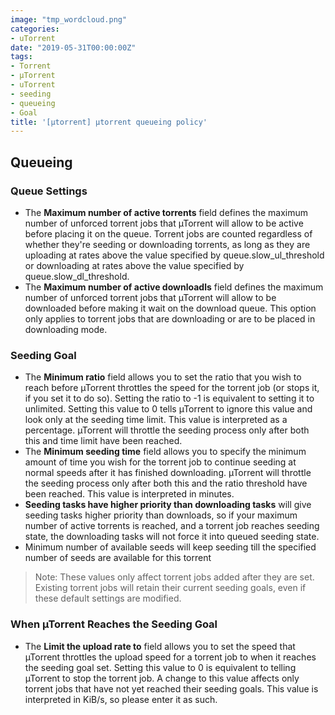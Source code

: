 ```yaml
---
image: "tmp_wordcloud.png"
categories:
- uTorrent
date: "2019-05-31T00:00:00Z"
tags:
- Torrent
- µTorrent
- uTorrent
- seeding
- queueing
- Goal
title: '[µtorrent] µtorrent queueing policy'
---
```


## Queueing

### Queue Settings

* The **Maximum number of active torrents** field defines the maximum number of unforced torrent jobs that µTorrent will allow to be active before placing it on the queue. Torrent jobs are counted regardless of whether they're seeding or downloading torrents, as long as they are uploading at rates above the value specified by queue.slow_ul_threshold or downloading at rates above the value specified by queue.slow_dl_threshold.
* The **Maximum number of active downloadls** field defines the maximum number of unforced torrent jobs that µTorrent will allow to be downloaded before making it wait on the download queue. This option only applies to torrent jobs that are downloading or are to be placed in downloading mode.

### Seeding Goal

* The **Minimum ratio** field allows you to set the ratio that you wish to reach before µTorrent throttles the speed for the torrent job (or stops it, if you set it to do so). Setting the ratio to -1 is equivalent to setting it to unlimited. Setting this value to 0 tells µTorrent to ignore this value and look only at the seeding time limit. This value is interpreted as a percentage. µTorrent will throttle the seeding process only after both this and time limit have been reached.
* The **Minimum seeding time** field allows you to specify the minimum amount of time you wish for the torrent job to continue seeding at normal speeds after it has finished downloading. µTorrent will throttle the seeding process only after both this and the ratio threshold have been reached. This value is interpreted in minutes.
* **Seeding tasks have higher priority than downloading tasks** will give seeding tasks higher priority than downloads, so if your maximum number of active torrents is reached, and a torrent job reaches seeding state, the downloading tasks will not force it into queued seeding state.
* Minimum number of available seeds  will keep seeding till the specified number of seeds are available for this torrent

> Note: These values only affect torrent jobs added after they are set. Existing torrent jobs will retain their current seeding goals, even if these default settings are modified.

### When µTorrent Reaches the Seeding Goal

* The **Limit the upload rate to** field allows you to set the speed that µTorrent throttles the upload speed for a torrent job to when it reaches the seeding goal set. Setting this value to 0 is equivalent to telling µTorrent to stop the torrent job. A change to this value affects only torrent jobs that have not yet reached their seeding goals. This value is interpreted in KiB/s, so please enter it as such.